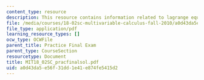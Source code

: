 ```yaml
---
content_type: resource
description: This resource contains information related to lagrange equations.
file: /media/courses/18-02sc-multivariable-calculus-fall-2010/a0d43da5e56f31dd1e41e874fe5415d2_MIT18_02SC_pracfinalsol.pdf
file_type: application/pdf
learning_resource_types: []
ocw_type: OCWFile
parent_title: Practice Final Exam
parent_type: CourseSection
resourcetype: Document
title: MIT18_02SC_pracfinalsol.pdf
uid: a0d43da5-e56f-31dd-1e41-e874fe5415d2
---
```

